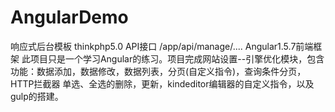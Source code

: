 # AngularDemo
响应式后台模板
thinkphp5.0 API接口 /app/api/manage/....
Angular1.5.7前端框架
此项目只是一个学习Angular的练习。项目完成网站设置--引擎优化模块，包含功能：数据添加，数据修改，数据列表，分页(自定义指令)，查询条件分页，HTTP拦截器
单选、全选的删除，更新，kindeditor编辑器的自定义指令，以及gulp的搭建。
